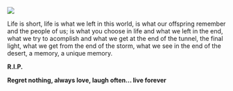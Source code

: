 ![](http://cdn.hmendoza.com/img/grass_landscape.jpg)

Life is short, life is what we left in this world, is what  our offspring remember and the people of us; is what you choose in life and what we left in the end, what we try to acomplish and what we get at the end of the tunnel, the final light, what we get from the end of the storm, what we see in the end of the desert, a memory, a unique memory.

**R.I.P.**

**Regret nothing, always love, laugh often... live forever**